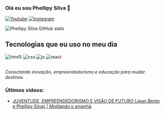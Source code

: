 ### Olá eu sou Phellipy Silva 👋

[![Youtube](https://img.shields.io/badge/YouTube-FF0000?style=for-the-badge&logo=youtube&logoColor=white)](https://www.youtube.com/channel/UCGWFVoMJjllCHKlnDzeukwg)
[![Instagram](https://img.shields.io/badge/Instagram-E4405F?style=for-the-badge&logo=instagram&logoColor=white)](https://www.instagram.com/phellipy.dev/)


![Phellipy Silva GitHub stats](https://github-readme-stats.vercel.app/api?username=PhellipySilva&show_icons=true&theme=dracula&count_private=true)

## Tecnologias que eu uso no meu dia

<div style="display: inline_block; pointer-events: none;">
  <img align="center" alt="html5" src="https://img.shields.io/badge/HTML5-E34F26?style=for-the-badge&logo=html5&logoColor=white" />
  <img align="center" alt="css" src="https://img.shields.io/badge/CSS3-1572B6?style=for-the-badge&logo=css3&logoColor=white" />
  <img align="center" alt="js" src="https://img.shields.io/badge/JavaScript-F7DF1E?style=for-the-badge&logo=javascript&logoColor=black" />
  <img align="center" alt="react" src="https://img.shields.io/badge/React-20232A?style=for-the-badge&logo=react&logoColor=61DAFB" />
</div><br/>

<i>Conectando inovação, empreendedorismo e educação para mudar destinos.</i>

### Últimos videos:
- [JUVENTUDE, EMPREENDEDORISMO E VISÃO DE FUTURO (Jean Bento e Phellipy Silva) | Moldando o amanhã](https://youtu.be/9R_fjOFihQo)<br/>



